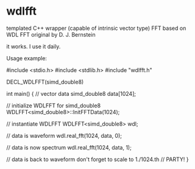 # wdlfft
templated C++ wrapper (capable of intrinsic vector type) FFT based on WDL FFT original by  D. J. Bernstein

it works. I use it daily.

Usage example:

#include <stdio.h>
#include <stdlib.h>
#include "wdlfft.h"

DECL_WDLFFT(simd_double8)

int main() 
{
  // vector data
  simd_double8 data[1024];
  
  // initialize WDLFFT for simd_double8
  WDLFFT<simd_double8>::InitFFTData(1024);

  // instantiate WDLFFT
  WDLFFT<simd_double8> wdl;

 // data is waveform
  wdl.real_fft(1024, data, 0);

 // data is now spectrum
  wdl.real_fft(1024, data, 1);

  // data is back to waveform don't forget to scale to 1./1024.th 
  // PARTY!
}
